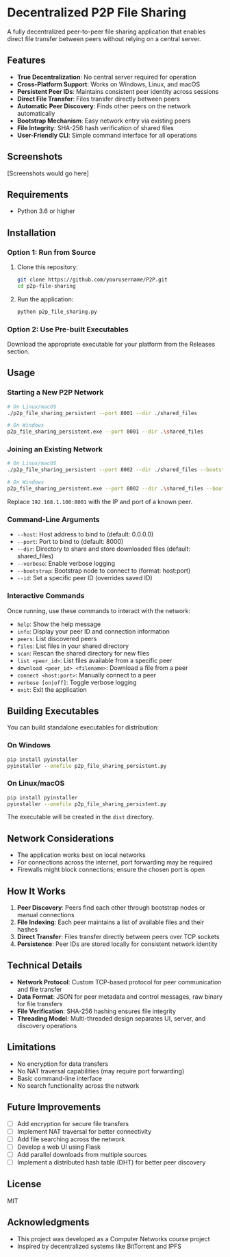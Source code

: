 # Decentralized P2P File Sharing

A fully decentralized peer-to-peer file sharing application that enables direct file transfer between peers without relying on a central server.

## Features

- **True Decentralization**: No central server required for operation
- **Cross-Platform Support**: Works on Windows, Linux, and macOS
- **Persistent Peer IDs**: Maintains consistent peer identity across sessions
- **Direct File Transfer**: Files transfer directly between peers
- **Automatic Peer Discovery**: Finds other peers on the network automatically
- **Bootstrap Mechanism**: Easy network entry via existing peers
- **File Integrity**: SHA-256 hash verification of shared files
- **User-Friendly CLI**: Simple command interface for all operations

## Screenshots

[Screenshots would go here]

## Requirements

- Python 3.6 or higher

## Installation

### Option 1: Run from Source

1. Clone this repository:
   ```bash
   git clone https://github.com/yourusername/P2P.git
   cd p2p-file-sharing
   ```

2. Run the application:
   ```bash
   python p2p_file_sharing.py
   ```

### Option 2: Use Pre-built Executables

Download the appropriate executable for your platform from the Releases section.

## Usage

### Starting a New P2P Network

```bash
# On Linux/macOS
./p2p_file_sharing_persistent --port 8001 --dir ./shared_files

# On Windows
p2p_file_sharing_persistent.exe --port 8001 --dir .\shared_files
```

### Joining an Existing Network

```bash
# On Linux/macOS
./p2p_file_sharing_persistent --port 8002 --dir ./shared_files --bootstrap 192.168.1.100:8001

# On Windows
p2p_file_sharing_persistent.exe --port 8002 --dir .\shared_files --bootstrap 192.168.1.100:8001
```

Replace `192.168.1.100:8001` with the IP and port of a known peer.

### Command-Line Arguments

- `--host`: Host address to bind to (default: 0.0.0.0)
- `--port`: Port to bind to (default: 8000)
- `--dir`: Directory to share and store downloaded files (default: shared_files)
- `--verbose`: Enable verbose logging
- `--bootstrap`: Bootstrap node to connect to (format: host:port)
- `--id`: Set a specific peer ID (overrides saved ID)

### Interactive Commands

Once running, use these commands to interact with the network:

- `help`: Show the help message
- `info`: Display your peer ID and connection information
- `peers`: List discovered peers
- `files`: List files in your shared directory
- `scan`: Rescan the shared directory for new files
- `list <peer_id>`: List files available from a specific peer
- `download <peer_id> <filename>`: Download a file from a peer
- `connect <host:port>`: Manually connect to a peer
- `verbose [on|off]`: Toggle verbose logging
- `exit`: Exit the application

## Building Executables

You can build standalone executables for distribution:

### On Windows

```cmd
pip install pyinstaller
pyinstaller --onefile p2p_file_sharing_persistent.py
```

### On Linux/macOS

```bash
pip install pyinstaller
pyinstaller --onefile p2p_file_sharing_persistent.py
```

The executable will be created in the `dist` directory.

## Network Considerations

- The application works best on local networks
- For connections across the internet, port forwarding may be required
- Firewalls might block connections; ensure the chosen port is open

## How It Works

1. **Peer Discovery**: Peers find each other through bootstrap nodes or manual connections
2. **File Indexing**: Each peer maintains a list of available files and their hashes
3. **Direct Transfer**: Files transfer directly between peers over TCP sockets
4. **Persistence**: Peer IDs are stored locally for consistent network identity

## Technical Details

- **Network Protocol**: Custom TCP-based protocol for peer communication and file transfer
- **Data Format**: JSON for peer metadata and control messages, raw binary for file transfers
- **File Verification**: SHA-256 hashing ensures file integrity
- **Threading Model**: Multi-threaded design separates UI, server, and discovery operations

## Limitations

- No encryption for data transfers
- No NAT traversal capabilities (may require port forwarding)
- Basic command-line interface
- No search functionality across the network

## Future Improvements

- [ ] Add encryption for secure file transfers
- [ ] Implement NAT traversal for better connectivity
- [ ] Add file searching across the network
- [ ] Develop a web UI using Flask
- [ ] Add parallel downloads from multiple sources
- [ ] Implement a distributed hash table (DHT) for better peer discovery

## License

MIT

## Acknowledgments

- This project was developed as a Computer Networks course project
- Inspired by decentralized systems like BitTorrent and IPFS
